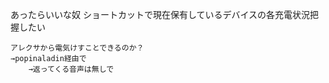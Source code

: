 あったらいいな奴
    ショートカットで現在保有しているデバイスの各充電状況把握したい

    アレクサから電気けすことできるのか？
    →popinaladin経由で
        →返ってくる音声は無しで
